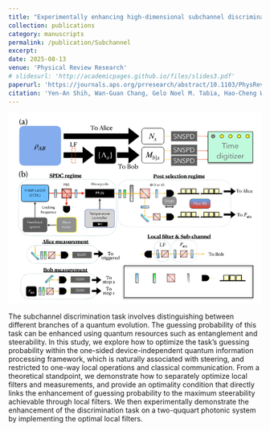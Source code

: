 ```yaml
---
title: "Experimentally enhancing high-dimensional subchannel discrimination via optimal local filtering"
collection: publications
category: manuscripts
permalink: /publication/Subchannel
excerpt: 
date: 2025-08-13
venue: 'Physical Review Research'
# slidesurl: 'http://academicpages.github.io/files/slides3.pdf'
paperurl: 'https://journals.aps.org/prresearch/abstract/10.1103/PhysRevResearch.7.L032035'
citation: 'Yen-An Shih, Wan-Guan Chang, Gelo Noel M. Tabia, Hao-Cheng Weng, Tsung-Ying Tsai, Chih-Sung Chuu, Huan-Yu Ku, and Costantino Budroni, Experimentally enhancing high-dimensional subchannel discrimination via optimal local filtering. Phys. Rev. Research 7, L032035 (2025).'
---
```

![Profile Picture](/images/Subchannel.png)

The subchannel discrimination task involves distinguishing between different branches of a quantum evolution. The guessing probability of this task can be enhanced using quantum resources such as entanglement and steerability. In this study, we explore how to optimize the task’s guessing probability within the one-sided device-independent quantum information processing framework, which is naturally associated with steering, and restricted to one-way local operations and classical communication. From a theoretical standpoint, we demonstrate how to separately optimize local filters and measurements, and provide an optimality condition that directly links the enhancement of guessing probability to the maximum steerability achievable through local filters. We then experimentally demonstrate the enhancement of the discrimination task on a two-ququart photonic system by implementing the optimal local filters.